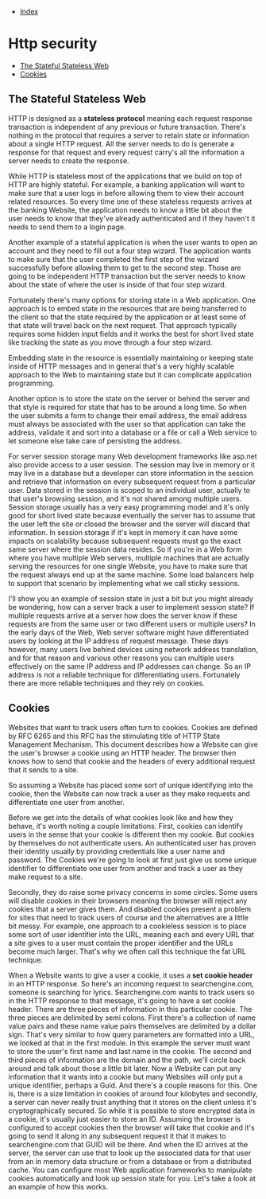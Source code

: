 - [Index](https://github.com/KiraDiShira/Http#http)

# Http security

- [The Stateful Stateless Web](#the-stateful-stateless-web)
- [Cookies](#cookies)

## The Stateful Stateless Web

HTTP is designed as a **stateless protocol** meaning each request response transaction is independent of any previous or future transaction. There's nothing in the protocol that requires a server to retain state or information about a single HTTP request. All the server needs to do is generate a response for that request and every request carry's all the information a server needs to create the response. 

While HTTP is stateless most of the applications that we build on top of HTTP are highly stateful. For example, a banking application will want to make sure that a user logs in before allowing them to view their account related resources. So every time one of these stateless requests arrives at the banking Website, the application needs to know a little bit about the user needs to know that they've already authenticated and if they haven't it needs to send them to a login page. 

Another example of a stateful application is when the user wants to open an account and they need to fill out a four step wizard. The application wants to make sure that the user completed the first step of the wizard successfully before allowing them to get to the second step. Those are going to be independent HTTP transaction but the server needs to know about the state of where the user is inside of that four step wizard. 

Fortunately there's many options for storing state in a Web application. One approach is to embed state in the resources that are being transferred to the client so that the state required by the application or at least some of that state will travel back on the next request. That approach typically requires some hidden input fields and it works the best for short lived state like tracking the state as you move through a four step wizard.

Embedding state in the resource is essentially maintaining or keeping state inside of HTTP messages and in general that's a very highly scalable approach to the Web to maintaining state but it can complicate application programming. 

Another option is to store the state on the server or behind the server and that style is required for state that has to be around a long time. So when the user submits a form to change their email address, the email address must always be associated with the user so that application can take the address, validate it and sort into a database or a file or call a Web service to let someone else take care of persisting the address. 

For server session storage many Web development frameworks like asp.net also provide access to a user session. The session may live in memory or it may live in a database but a developer can store information in the session and retrieve that information on every subsequent request from a particular user. Data stored in the session is scoped to an individual user, actually to that user's browsing session, and it's not shared among multiple users. Session storage usually has a very easy programming model and it's only good for short lived state because eventually the server has to assume that the user left the site or closed the browser and the server will discard that information. In session storage if it's kept in memory it can have some impacts on scalability because subsequent requests must go the exact same server where the session data resides. So if you're in a Web form where you have multiple Web servers, multiple machines that are actually serving the resources for one single Website, you have to make sure that the request always end up at the same machine. Some load balancers help to support that scenario by implementing what we call sticky sessions. 

I'll show you an example of session state in just a bit but you might already be wondering, how can a server track a user to implement session state? If multiple requests arrive at a server how does the server know if these requests are from the same user or two different users or multiple users? In the early days of the Web, Web server software might have differentiated users by looking at the IP address of request message. These days however, many users live behind devices using network address translation, and for that reason and various other reasons you can multiple users effectively on the same IP address and IP addresses can change. So an IP address is not a reliable technique for differentiating users. Fortunately there are more reliable techniques and they rely on cookies.

## Cookies

Websites that want to track users often turn to cookies. Cookies are defined by RFC 6265 and this RFC has the stimulating title of HTTP State Management Mechanism. This document describes how a Website can give the user's browser a cookie using an HTTP header. The browser then knows how to send that cookie and the headers of every additional request that it sends to a site.

So assuming a Website has placed some sort of unique identifying into the cookie, then the Website can now track a user as they make requests and differentiate one user from another.

Before we get into the details of what cookies look like and how they behave, it's worth noting a couple limitations. First, cookies can identify users in the sense that your cookie is different then my cookie. But cookies by themselves do not authenticate users. An authenticated user has proven their identity usually by providing credentials like a user name and password. The Cookies we're going to look at first just give us some unique identifier to differentiate one user from another and track a user as they make request to a site. 

Secondly, they do raise some privacy concerns in some circles. Some users will disable cookies in their browsers meaning the browser will reject any cookies that a server gives them. And disabled cookies present a problem for sites that need to track users of course and the alternatives are a little bit messy. For example, one approach to a cookieless session is to place some sort of user identifier into the URL, meaning each and every URL that a site gives to a user must contain the proper identifier and the URLs become much larger. That's why we often call this technique the fat URL technique. 

When a Website wants to give a user a cookie, it uses a **set cookie header** in an HTTP response. So here's an incoming request to searchengine.com, someone is searching for lyrics. Searchengine.com wants to track users so in the HTTP response to that message, it's going to have a set cookie header. There are three pieces of information in this particular cookie. The three pieces are delimited by semi colons. First there's a collection of name value pairs and these name value pairs themselves are delimited by a dollar sign. That's very similar to how query parameters are formatted into a URL, we looked at that in the first module. In this example the server must want to store the user's first name and last name in the cookie. The second and third pieces of information are the domain and the path, we'll circle back around and talk about those a little bit later. Now a Website can put any information that it wants into a cookie but many Websites will only put a unique identifier, perhaps a Guid. And there's a couple reasons for this. One is, there is a size limitation in cookies of around four kilobytes and secondly, a server can never really trust anything that it stores on the client unless it's cryptographically secured. So while it is possible to store encrypted data in a cookie, it's usually just easier to store an ID. Assuming the browser is configured to accept cookies then the browser will take that cookie and it's going to send it along in any subsequent request it that it makes to searchengine.com that GUID will be there. And when the ID arrives at the server, the server can use that to look up the associated data for that user from an in memory data structure or from a database or from a distributed cache. You can configure most Web application frameworks to manipulate cookies automatically and look up session state for you. Let's take a look at an example of how this works.

